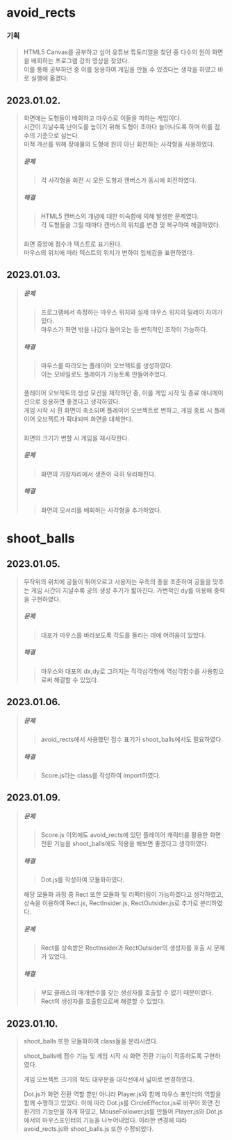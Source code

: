 # avoid_rects

### 기획

> HTML5 Canvas를 공부하고 싶어 유튜브 튜토리얼을 찾던 중 다수의 원이 화면을 배회하는 프로그램 강좌 영상을 찾았다.  
> 이를 통해 공부하던 중 이를 응용하여 게임을 만들 수 있겠다는 생각을 하였고 바로 실행에 옮겼다.

## 2023.01.02.

> 화면에는 도형들이 배회하고 마우스로 이들을 피하는 게임이다.  
> 시간이 지날수록 난이도를 높이기 위해 도형이 초마다 늘어나도록 하며 이를 점수의 기준으로 삼는다.  
> 미적 개선를 위해 장애물의 도형에 원이 아닌 회전하는 사각형을 사용하였다.
>
> ##### 문제
>
> > 각 사각형을 회전 시 모든 도형과 캔버스가 동시에 회전하였다.
>
> ##### 해결
>
> > HTML5 캔버스의 개념에 대한 미숙함에 의해 발생한 문제였다.  
> > 각 도형들을 그릴 때마다 캔버스의 위치를 변경 및 복구하여 해결하였다.
>
> #####
>
> 화면 중앙에 점수가 텍스트로 표기된다.  
> 마우스의 위치에 따라 텍스트의 위치가 변하여 입체감을 표현하였다.

## 2023.01.03.

> ##### 문제
>
> > 프로그램에서 측정하는 마우스 위치와 실제 마우스 위치의 딜레이 차이가 있다.  
> > 마우스가 화면 밖을 나갔다 들어오는 등 반칙적인 조작이 가능하다.
>
> ##### 해결
>
> > 마우스를 따라오는 플레이어 오브젝트를 생성하였다.  
> > 이는 모바일로도 플레이가 가능토록 만들어주었다.
>
> #####
>
> 플레이어 오브젝트의 생성 모션을 제작하던 중, 이를 게임 시작 및 종료 애니메이션으로 응용하면 좋겠다고 생각하였다.  
> 게임 시작 시 흰 화면이 축소되며 플레이어 오브젝트로 변하고, 게임 종료 시 플레이어 오브젝트가 확대되며 화면을 대체한다.
>
> #####
>
> 화면의 크기가 변할 시 게임을 재시작한다.
>
> ##### 문제
>
> > 화면의 가장자리에서 생존이 극히 유리해진다.
>
> ##### 해결
>
> > 화면의 모서리를 배회하는 사각형을 추가하였다.

# shoot_balls

## 2023.01.05.

> 무작위의 위치에 공들이 튀어오르고 사용자는 우측의 총을 조준하여 공들을 맞추는 게임
> 시간이 지날수록 공의 생성 주기가 짧아진다.
> 가변적인 dy를 이용해 중력을 구현하였다.
>
> ##### 문제
>
> > 대포가 마우스를 바라보도록 각도를 돌리는 데에 어려움이 있었다.
>
> ##### 해결
>
> > 마우스와 대포의 dx,dy로 그려지는 직각삼각형에 역삼각함수를 사용함으로써 해결할 수 있었다.

## 2023.01.06.

> ##### 문제
>
> > avoid_rects에서 사용했던 점수 표기가 shoot_balls에서도 필요하였다.
>
> ##### 해결
>
> > Score.js라는 class를 작성하여 import하였다.

## 2023.01.09.

> ##### 문제
>
> > Score.js 이외에도 avoid_rects에 있던 플레이어 캐릭터를 활용한 화면전환 기능을 shoot_balls에도 적용을 해보면 좋겠다고 생각하였다.
>
> ##### 해결
>
> > Dot.js를 작성하여 모듈화하였다.
>
> 해당 모듈화 과정 중 Rect 또한 모듈화 및 리펙터링이 가능하겠다고 생각하였고, 상속을 이용하여 Rect.js, RectInsider.js, RectOutsider.js로 추가로 분리하였다.
>
> ##### 문제
>
> > Rect를 상속받은 RectInsider과 RectOutsider의 생성자를 호출 시 문제가 있었다.
>
> ##### 해결
>
> > 부모 클래스의 매개변수를 갖는 생성자를 호출할 수 없기 때문이었다. Rect의 생성자를 호출함으로써 해결할 수 있었다.

## 2023.01.10.

> shoot_balls 또한 모듈화하여 class들을 분리시켰다.
>
> shoot_balls에 점수 기능 및 게임 시작 시 화면 전환 기능이 작동하도록 구현하였다.
>
> 게임 오브젝트 크기의 척도 대부분을 대각선에서 넓이로 변경하였다.
>
> Dot.js가 화면 전환 역할 뿐만 아니라 Player.js와 함께 마우스 포인터의 역할을 함께 수행하고 있었다. 이에 따라 Dot.js를 CircleEffector.js로 바꾸어 화면 전환기의 기능만을 하게 하였고, MouseFollower.js를 만들어 Player.js와 Dot.js에서의 마우스포인터의 기능을 나누어내었다. 이러한 변경에 따라 avoid_rects.js와 shoot_balls.js 또한 수정되었다.

